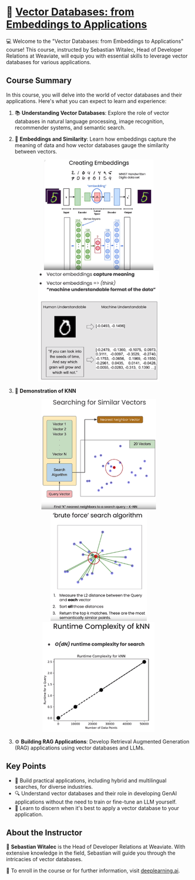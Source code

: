 # 🚀 [Vector Databases: from Embeddings to Applications](https://www.deeplearning.ai/short-courses/vector-databases-embeddings-applications/)

💻 Welcome to the "Vector Databases: from Embeddings to Applications" course! This course, instructed by Sebastian Witalec, Head of Developer Relations at Weaviate, will equip you with essential skills to leverage vector databases for various applications.

## Course Summary
In this course, you will delve into the world of vector databases and their applications. Here's what you can expect to learn and experience:

1. 📚 **Understanding Vector Databases**: Explore the role of vector databases in natural language processing, image recognition, recommender systems, and semantic search. 

2. 🧠 **Embeddings and Similarity**: Learn how embeddings capture the meaning of data and how vector databases gauge the similarity between vectors.
<p align="center">
<img src="images/1_1.png" height="300"> 
<img src="images/1_2.png" height="300"> 
</p>

3. :mag_right: **Demonstration of KNN**
<p align="center">
<img src="images/2_1.png" height="300"> 
<img src="images/2_2.png" height="300"> 
<img src="images/2_3.png" height="300"> 
</p>

3. ⚙️ **Building RAG Applications**: Develop Retrieval Augmented Generation (RAG) applications using vector databases and LLMs.

## Key Points
- 🔑 Build practical applications, including hybrid and multilingual searches, for diverse industries.
- 🔍 Understand vector databases and their role in developing GenAI applications without the need to train or fine-tune an LLM yourself.
- 🤔 Learn to discern when it's best to apply a vector database to your application.

## About the Instructor
🌟 **Sebastian Witalec** is the Head of Developer Relations at Weaviate. With extensive knowledge in the field, Sebastian will guide you through the intricacies of vector databases.

🔗 To enroll in the course or for further information, visit [deeplearning.ai](https://www.deeplearning.ai/).
